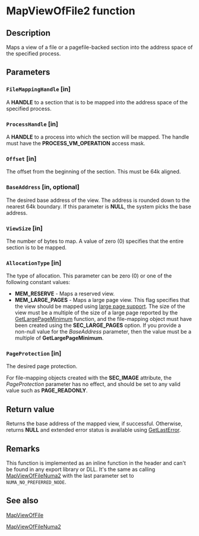 # MapViewOfFile2 function

## Description

Maps a view of a file or a pagefile-backed section into the address
space of the specified process.

## Parameters

### `FileMappingHandle` [in]

A **HANDLE** to a section that is to be mapped
into the address space of the specified process.

### `ProcessHandle` [in]

A **HANDLE** to a process into which the section
will be mapped. The handle must have the **PROCESS_VM_OPERATION** access mask.

### `Offset` [in]

The offset from the beginning of the section.
This must be 64k aligned.

### `BaseAddress` [in, optional]

The desired base address of the view.
The address is rounded down to the nearest 64k boundary.
If this parameter is **NULL**, the system picks the base
address.

### `ViewSize` [in]

The number of bytes to map. A value of zero (0)
specifies that the entire section is to be mapped.

### `AllocationType` [in]

The type of allocation. This parameter can be zero (0) or one of the following constant values:

* **MEM_RESERVE** - Maps a reserved view.
* **MEM_LARGE_PAGES** - Maps a large page view. This flag specifies that the view should be mapped using [large page support](https://learn.microsoft.com/windows/win32/memory/large-page-support). The size of the view must be a multiple of the size of a large page reported by the [GetLargePageMinimum](https://learn.microsoft.com/windows/win32/api/memoryapi/nf-memoryapi-getlargepageminimum) function, and the file-mapping object must have been created using the **SEC_LARGE_PAGES** option. If you provide a non-null value for the *BaseAddress* parameter, then the value must be a multiple of **GetLargePageMinimum**.

### `PageProtection` [in]

The desired page protection.

For file-mapping objects created with the **SEC_IMAGE** attribute, the
*PageProtection* parameter has no effect, and should be set to any valid value such as
**PAGE_READONLY**.

## Return value

Returns the base address of the mapped view, if successful. Otherwise, returns **NULL** and extended error status is available
using [GetLastError](https://learn.microsoft.com/windows/win32/api/errhandlingapi/nf-errhandlingapi-getlasterror).

## Remarks

This function is implemented as an inline function in the header and can't be found in any export library or DLL. It's the same as calling [MapViewOfFileNuma2](https://learn.microsoft.com/windows/win32/api/memoryapi/nf-memoryapi-mapviewoffilenuma2) with the last parameter set to ``NUMA_NO_PREFERRED_NODE``.

## See also

[MapViewOfFile](https://learn.microsoft.com/windows/win32/api/memoryapi/nf-memoryapi-mapviewoffile)

[MapViewOfFileNuma2](https://learn.microsoft.com/windows/win32/api/memoryapi/nf-memoryapi-mapviewoffilenuma2)